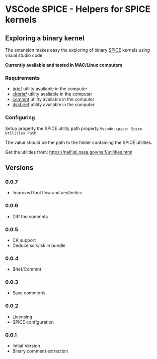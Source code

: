 # VSCode SPICE - Helpers for SPICE kernels


## Exploring a binary kernel

The extension makes easy the exploring of binary [SPICE](https://naif.jpl.nasa.gov/naif/) 
kernels using visual studio code

**Currently available and tested in MAC/Linux computers**

### Requirements

- [brief](https://naif.jpl.nasa.gov/naif/utilities.html) utility available in the computer
- [ckbrief](https://naif.jpl.nasa.gov/naif/utilities.html) utility available in the computer
- [commnt](https://naif.jpl.nasa.gov/naif/utilities.html) utility available in the computer
- [dskbrief](https://naif.jpl.nasa.gov/naif/utilities.html) utility available in the computer

### Configuring

Setup properly the SPICE utility path property ``Vscode-spice: Spice Utilities Path``

The value should be the path to the folder containing the SPICE utilities.

Get the utilities from: https://naif.jpl.nasa.gov/naif/utilities.html

## Versions

### 0.0.7
- Improved tool flow and aesthetics
### 0.0.6
- Diff the commnts
### 0.0.5
- CK support
- Deduce sclk/lsk in bundle
### 0.0.4
- Brief/Commnt
### 0.0.3
- Save comments
### 0.0.2
- Licensing
- SPICE configuration
### 0.0.1
- Initial Version
- Binary comment extraction